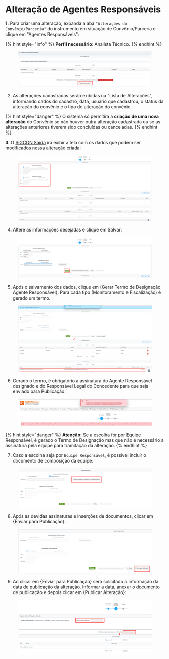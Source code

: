 # Alteração de Agentes Responsáveis

**1.** Para criar uma alteração, expanda a aba `"Alterações do Convênio/Parceria"` do instrumento em situação de Convênio/Parceria e clique em "Agentes Responsáveis":

{% hint style="info" %}
**Perfil necessário**: Analista Técnico.
{% endhint %}

<figure><img src="../../../.gitbook/assets/image (7).png" alt=""><figcaption></figcaption></figure>

2. As alterações cadastradas serão exibidas na "Lista de Alterações", informando dados do cadastro, data, usuário que cadastrou, o status da alteração do convênio e o tipo de alteração do convênio.&#x20;

{% hint style="danger" %}
O sistema só permitirá a **criação de uma nova alteração** do Convênio se não houver outra alteração cadastrada ou se as alterações anteriores tiverem sido concluídas ou canceladas.
{% endhint %}

**3.** O [SIGCON Saída](http://sigconsaida.mg.gov.br/) irá exibir a tela com os dados que podem ser modificados nessa alteração criada:

<figure><img src="../../../.gitbook/assets/image (1) (6).png" alt=""><figcaption></figcaption></figure>



4. Altere as informações desejadas e clique em Salvar:

<figure><img src="../../../.gitbook/assets/image (2) (4).png" alt=""><figcaption></figcaption></figure>

5. Após o salvamento dos dados, clique em {Gerar Termo de Designação Agente Responsável}. Para cada tipo (Monitoramento e Fiscalização) é gerado um termo.

<figure><img src="../../../.gitbook/assets/image (3) (3).png" alt=""><figcaption></figcaption></figure>

6. Gerado o termo, é obrigatório a assinatura do Agente Responsável designado e do Responsável Legal do Concedente para que seja enviado para Publicação:

<figure><img src="../../../.gitbook/assets/image (4) (3).png" alt=""><figcaption></figcaption></figure>

{% hint style="danger" %}
**Atenção:** Se a escolha for por Equipe Responsável, é gerado o Termo de Designação mas que não é necessário a assinatura pela equipe para tramitação da alteração.
{% endhint %}

7. Caso a escolha seja por `Equipe Responsável`, é possível incluir o documento de composição da equipe:

<figure><img src="../../../.gitbook/assets/image (584).png" alt=""><figcaption></figcaption></figure>

8. Após as devidas assinaturas e inserções de documentos, clicar em {Enviar para Publicação}:

<figure><img src="../../../.gitbook/assets/image (6) (4).png" alt=""><figcaption></figcaption></figure>

9. Ao clicar em {Enviar para Publicação} será solicitado a informação da data de publicação da alteração. Informar a data, anexar o documento de publicação e depois clicar em {Publicar Alteração}:

<figure><img src="../../../.gitbook/assets/image (7) (5).png" alt=""><figcaption></figcaption></figure>


